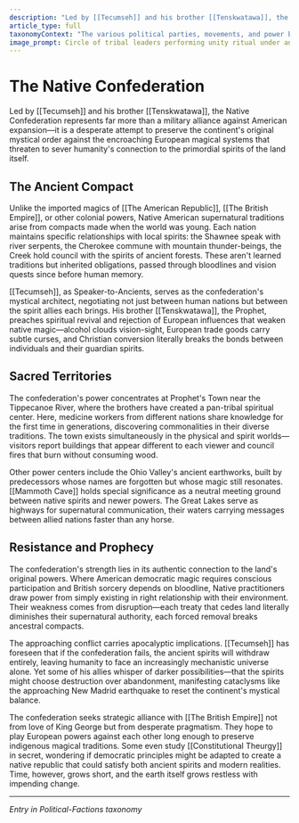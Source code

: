```yaml
---
description: "Led by [[Tecumseh]] and his brother [[Tenskwatawa]], the Native Confederation represents far more than a military alliance against American expansion—it is a desperate attempt to preserve the continent's original mystical order against the encroaching European magical systems that threaten to sever humanity's connection to the primordial spirits of the land itself."
article_type: full
taxonomyContext: "The various political parties, movements, and power blocs vying for control of the young republic's future, each with their own mystical backing and supernatural agendas"
image_prompt: Circle of tribal leaders performing unity ritual under ancient stars, spirit animals manifesting as luminous guardians around sacred fire. Epic fantasy art style with earth tones and ethereal blues, moonlight revealing mystical tattoos glowing with ancestral power.
---
```



# The Native Confederation

Led by [[Tecumseh]] and his brother [[Tenskwatawa]], the Native Confederation represents far more than a military alliance against American expansion—it is a desperate attempt to preserve the continent's original mystical order against the encroaching European magical systems that threaten to sever humanity's connection to the primordial spirits of the land itself.

## The Ancient Compact

Unlike the imported magics of [[The American Republic]], [[The British Empire]], or other colonial powers, Native American supernatural traditions arise from compacts made when the world was young. Each nation maintains specific relationships with local spirits: the Shawnee speak with river serpents, the Cherokee commune with mountain thunder-beings, the Creek hold council with the spirits of ancient forests. These aren't learned traditions but inherited obligations, passed through bloodlines and vision quests since before human memory.

[[Tecumseh]], as Speaker-to-Ancients, serves as the confederation's mystical architect, negotiating not just between human nations but between the spirit allies each brings. His brother [[Tenskwatawa]], the Prophet, preaches spiritual revival and rejection of European influences that weaken native magic—alcohol clouds vision-sight, European trade goods carry subtle curses, and Christian conversion literally breaks the bonds between individuals and their guardian spirits.

## Sacred Territories

The confederation's power concentrates at Prophet's Town near the Tippecanoe River, where the brothers have created a pan-tribal spiritual center. Here, medicine workers from different nations share knowledge for the first time in generations, discovering commonalities in their diverse traditions. The town exists simultaneously in the physical and spirit worlds—visitors report buildings that appear different to each viewer and council fires that burn without consuming wood.

Other power centers include the Ohio Valley's ancient earthworks, built by predecessors whose names are forgotten but whose magic still resonates. [[Mammoth Cave]] holds special significance as a neutral meeting ground between native spirits and newer powers. The Great Lakes serve as highways for supernatural communication, their waters carrying messages between allied nations faster than any horse.

## Resistance and Prophecy

The confederation's strength lies in its authentic connection to the land's original powers. Where American democratic magic requires conscious participation and British sorcery depends on bloodline, Native practitioners draw power from simply existing in right relationship with their environment. Their weakness comes from disruption—each treaty that cedes land literally diminishes their supernatural authority, each forced removal breaks ancestral compacts.

The approaching conflict carries apocalyptic implications. [[Tecumseh]] has foreseen that if the confederation fails, the ancient spirits will withdraw entirely, leaving humanity to face an increasingly mechanistic universe alone. Yet some of his allies whisper of darker possibilities—that the spirits might choose destruction over abandonment, manifesting cataclysms like the approaching New Madrid earthquake to reset the continent's mystical balance.

The confederation seeks strategic alliance with [[The British Empire]] not from love of King George but from desperate pragmatism. They hope to play European powers against each other long enough to preserve indigenous magical traditions. Some even study [[Constitutional Theurgy]] in secret, wondering if democratic principles might be adapted to create a native republic that could satisfy both ancient spirits and modern realities. Time, however, grows short, and the earth itself grows restless with impending change.

---
*Entry in Political-Factions taxonomy*
